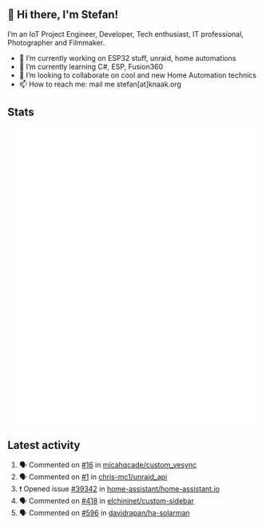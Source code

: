 ## 👋 Hi there, I'm Stefan!
I’m an IoT Project Engineer, Developer, Tech enthusiast, IT professional, Photographer and Filmmaker.

- 🔭 I’m currently working on ESP32 stuff, unraid, home automations
- 🌱 I’m currently learning C#, ESP, Fusion360
- 👯 I’m looking to collaborate on cool and new Home Automation technics
- 📫 How to reach me: mail me stefan[at]knaak.org

## Stats

![](https://github.com/corgan2222/github-stats/blob/master/generated/overview.svg) ![](https://github.com/corgan2222/github-stats/blob/master/generated/languages.svg)


## Latest activity

<!--START_SECTION:activity-->
1. 🗣 Commented on [#16](https://github.com/micahqcade/custom_vesync/pull/16#issuecomment-2970700890) in [micahqcade/custom_vesync](https://github.com/micahqcade/custom_vesync)
2. 🗣 Commented on [#1](https://github.com/chris-mc1/unraid_api/issues/1#issuecomment-2927523770) in [chris-mc1/unraid_api](https://github.com/chris-mc1/unraid_api)
3. ❗ Opened issue [#39342](https://github.com/home-assistant/home-assistant.io/issues/39342) in [home-assistant/home-assistant.io](https://github.com/home-assistant/home-assistant.io)
4. 🗣 Commented on [#418](https://github.com/elchininet/custom-sidebar/issues/418#issuecomment-2888272023) in [elchininet/custom-sidebar](https://github.com/elchininet/custom-sidebar)
5. 🗣 Commented on [#596](https://github.com/davidrapan/ha-solarman/issues/596#issuecomment-2888271362) in [davidrapan/ha-solarman](https://github.com/davidrapan/ha-solarman)
<!--END_SECTION:activity-->

<!--

